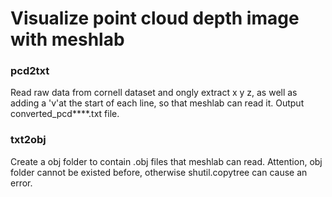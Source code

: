 # Visualize point cloud depth image with meshlab
### pcd2txt
Read raw data from cornell dataset and ongly extract x y z, as well as adding a 'v'at the start of each line, so that meshlab can read it. Output converted_pcd****.txt file.
### txt2obj
Create a obj folder to contain .obj files that meshlab can read. Attention, obj folder cannot be existed before, otherwise shutil.copytree can cause an error.


